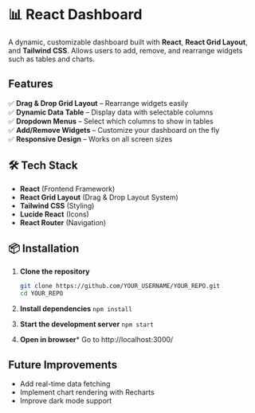 # 📊 React Dashboard

A dynamic, customizable dashboard built with **React**, **React Grid Layout**, and **Tailwind CSS**. Allows users to add, remove, and rearrange widgets such as tables and charts.

## Features

✅ **Drag & Drop Grid Layout** – Rearrange widgets easily  
✅ **Dynamic Data Table** – Display data with selectable columns  
✅ **Dropdown Menus** – Select which columns to show in tables  
✅ **Add/Remove Widgets** – Customize your dashboard on the fly  
✅ **Responsive Design** – Works on all screen sizes  

## 🛠 Tech Stack

- **React** (Frontend Framework)  
- **React Grid Layout** (Drag & Drop Layout System)  
- **Tailwind CSS** (Styling)  
- **Lucide React** (Icons)  
- **React Router** (Navigation)  

## 📦 Installation

1. **Clone the repository**  
   ```sh
   git clone https://github.com/YOUR_USERNAME/YOUR_REPO.git
   cd YOUR_REPO
   ```

2. **Install dependencies**
```npm install```

3. **Start the development server**
```npm start```

4. **Open in browser***
Go to http://localhost:3000/

## Future Improvements
- Add real-time data fetching
- Implement chart rendering with Recharts
- Improve dark mode support